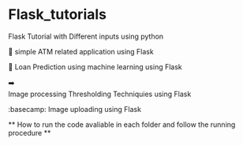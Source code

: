 # Flask_tutorials
Flask Tutorial with Different inputs using python

:atm: 
  simple ATM related application using Flask

:beginner:
  Loan Prediction using machine learning using Flask 

:arrow_right:	
  Image processing Thresholding Techniquies using Flask 

:basecamp:
  Image uploading using Flask

** How to run the code avaliable in each folder and follow the running procedure **

